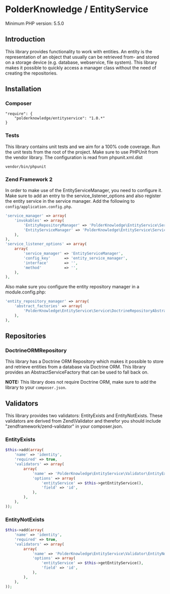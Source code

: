 # PolderKnowledge / EntityService

Minimum PHP version: 5.5.0

## Introduction

This library provides functionality to work with entities. An entity is the representation of an object that usually 
can be retrieved from- and stored on a storage device (e.g. database, webservice, file system). This library makes it
possible to quickly access a manager class without the need of creating the repositories.

## Installation

### Composer

```
"require": {
    "polderknowledge/entityservice": "1.0.*"
}
```

### Tests

This library contains unit tests and we aim for a 100% code coverage. Run the unit tests from the root of the project.
Make sure to use PHPUnit from the vendor library. The configuration is read from phpunit.xml.dist

```
vendor/bin/phpunit
```

### Zend Framework 2

In order to make use of the EntityServiceManager, you need to configure it. Make sure to add an entry to the
service_listener_options and also register the entity service in the service manager. Add the following to 
`config/application.config.php`.

```php
'service_manager' => array(
    'invokables' => array(
        'EntityRepositoryManager' => 'PolderKnowledge\EntityService\Service\EntityRepositoryManager',
        'EntityServiceManager' => 'PolderKnowledge\EntityService\Service\EntityServiceManager',
    ),
),
'service_listener_options' => array(
	array(
		'service_manager' => 'EntityServiceManager',
		'config_key'      => 'entity_service_manager',
		'interface'       => '',
		'method'          => '',
	),
),
```

Also make sure you configure the entity repository manager in a module.config.php:

```php
'entity_repository_manager' => array(
    'abstract_factories' => array(
        'PolderKnowledge\EntityService\Service\DoctrineRepositoryAbstractFactory',
    ),
),
```


## Repositories

### DoctrineORMRepository

This library has a Doctrine ORM Repository which makes it possible to store and retrieve entities from a database
via Doctrine ORM. This library provides an AbstractServiceFactory that can be used to fall back on.

**NOTE:** This library does not require Doctrine ORM, make sure to add the library to your `composer.json`.

## Validators

This library provides two validators: EntityExists and EntityNotExists. These validators are derived from 
Zend\Validator and therefor you should include "zendframework/zend-validator" in your composer.json.

### EntityExists
```php
$this->add(array(
    'name' => 'identity',
    'required' => true,
    'validators' => array(
        array(
            'name' => 'PolderKnowledge\EntityService\Validator\EntityExists',
            'options' => array(
                'entityService' => $this->getEntityService(),
                'field' => 'id',
            ),
        ),
    ),
));
```

### EntityNotExists
```php
$this->add(array(
    'name' => 'identity',
    'required' => true,
    'validators' => array(
        array(
            'name' => 'PolderKnowledge\EntityService\Validator\EntityNotExists',
            'options' => array(
                'entityService' => $this->getEntityService(),
                'field' => 'id',
            ),
        ),
    ),
));
```
